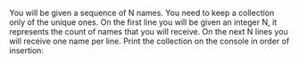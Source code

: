 You will be given a sequence of N names. You need to keep a collection only of the unique ones. On the first line you
will be given an integer N, it represents the count of names that you will receive. On the next N lines you will receive
one name per line. Print the collection on the console in order of insertion:
